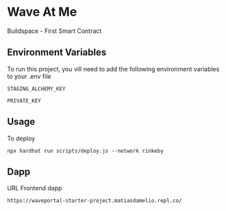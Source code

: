 # Wave At Me

Buildspace - First Smart Contract

## Environment Variables

To run this project, you vill need to add the following environment variables to your .env file

`STAGING_ALCHEMY_KEY`

`PRIVATE_KEY`

## Usage

To deploy

```
npx hardhat run scripts/deploy.js --network rinkeby
```

## Dapp

URL Frontend dapp

```
https://waveportal-starter-project.matiasdamelio.repl.co/
```
